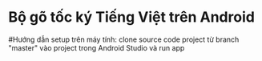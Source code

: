 # Bộ gõ tốc ký Tiếng Việt trên Android
#Hướng dẫn setup trên máy tính: 
clone source code project từ branch "master" vào project trong Android Studio và run app

